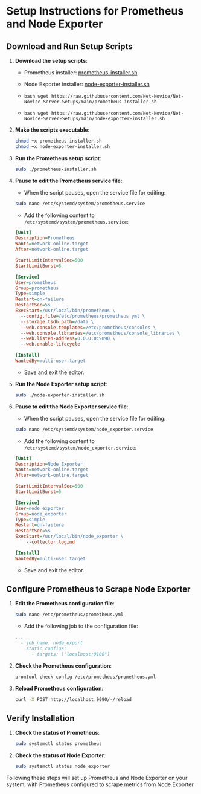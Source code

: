 # Setup Instructions for Prometheus and Node Exporter

## Download and Run Setup Scripts

1. **Download the setup scripts**:
    - Prometheus installer: [prometheus-installer.sh](https://raw.githubusercontent.com/Net-Novice/Net-Novice-Server-Setups/main/prometheus-installer.sh)
    - Node Exporter installer: [node-exporter-installer.sh](https://raw.githubusercontent.com/Net-Novice/Net-Novice-Server-Setups/main/node-exporter-installer.sh)
  
    - ```bash wget https://raw.githubusercontent.com/Net-Novice/Net-Novice-Server-Setups/main/prometheus-installer.sh ```
    - ```bash wget https://raw.githubusercontent.com/Net-Novice/Net-Novice-Server-Setups/main/node-exporter-installer.sh ```

2. **Make the scripts executable**:
    ```bash
    chmod +x prometheus-installer.sh
    chmod +x node-exporter-installer.sh
    ```

3. **Run the Prometheus setup script**:
    ```bash
    sudo ./prometheus-installer.sh
    ```

4. **Pause to edit the Prometheus service file**:
    - When the script pauses, open the service file for editing:
    ```bash
    sudo nano /etc/systemd/system/prometheus.service
    ```
    - Add the following content to `/etc/systemd/system/prometheus.service`:
    ```ini
    [Unit]
    Description=Prometheus
    Wants=network-online.target
    After=network-online.target

    StartLimitIntervalSec=500
    StartLimitBurst=5

    [Service]
    User=prometheus
    Group=prometheus
    Type=simple
    Restart=on-failure
    RestartSec=5s
    ExecStart=/usr/local/bin/prometheus \
      --config.file=/etc/prometheus/prometheus.yml \
      --storage.tsdb.path=/data \
      --web.console.templates=/etc/prometheus/consoles \
      --web.console.libraries=/etc/prometheus/console_libraries \
      --web.listen-address=0.0.0.0:9090 \
      --web.enable-lifecycle

    [Install]
    WantedBy=multi-user.target
    ```
    - Save and exit the editor.

5. **Run the Node Exporter setup script**:
    ```bash
    sudo ./node-exporter-installer.sh
    ```

6. **Pause to edit the Node Exporter service file**:
    - When the script pauses, open the service file for editing:
    ```bash
    sudo nano /etc/systemd/system/node_exporter.service
    ```
    - Add the following content to `/etc/systemd/system/node_exporter.service`:
    ```ini
    [Unit]
    Description=Node Exporter
    Wants=network-online.target
    After=network-online.target

    StartLimitIntervalSec=500
    StartLimitBurst=5

    [Service]
    User=node_exporter
    Group=node_exporter
    Type=simple
    Restart=on-failure
    RestartSec=5s
    ExecStart=/usr/local/bin/node_exporter \
        --collector.logind

    [Install]
    WantedBy=multi-user.target
    ```
    - Save and exit the editor.

## Configure Prometheus to Scrape Node Exporter

1. **Edit the Prometheus configuration file**:
    ```bash
    sudo nano /etc/prometheus/prometheus.yml
    ```
    - Add the following job to the configuration file:
    ```yaml
    ...
      - job_name: node_export
        static_configs:
          - targets: ["localhost:9100"]
    ```

2. **Check the Prometheus configuration**:
    ```bash
    promtool check config /etc/prometheus/prometheus.yml
    ```

3. **Reload Prometheus configuration**:
    ```bash
    curl -X POST http://localhost:9090/-/reload
    ```

## Verify Installation

1. **Check the status of Prometheus**:
    ```bash
    sudo systemctl status prometheus
    ```

2. **Check the status of Node Exporter**:
    ```bash
    sudo systemctl status node_exporter
    ```

Following these steps will set up Prometheus and Node Exporter on your system, with Prometheus configured to scrape metrics from Node Exporter.
